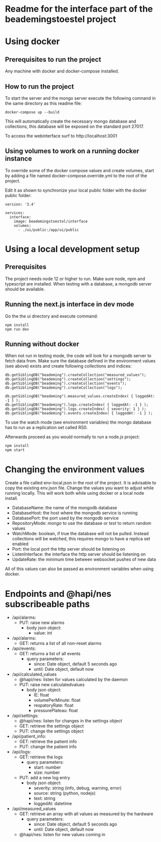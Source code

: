 # Readme for the interface part of the beademingstoestel project

# Using docker

## Prerequisites to run the project

Any machine with docker and docker-compose installed.

## How to run the project

To start the server and the mongo server execute the following comnand in the same directory as this readme file:

``` 
docker-compose up --build
```

This will automatically create the necessary mongo database and collections, this database will be exposed on the standard port 27017.

To access the webinterface surf to http://localhost:3001

## Using volumes to work on a running docker instance

To override some of the docker compose values and create volumes, start by adding a file named docker-compose.override.yml to the root of the project.

Edit it as shown to synchronize your local public folder with the docker public folder:

```
version: '3.4'

services:
  interface:
    image: beademingstoestel/interface
    volumes:
      - ./ui/public:/app/ui/public
```

# Using a local development setup

## Prerequisites

The project needs node 12 or higher to run. Make sure node, npm and typescript are installed. When testing with a database, a mongodb server should be available.

## Running the next.js interface in dev mode

Go the the ui directory and execute command:

```
npm install
npm run dev
```

## Running without docker

When not run in testing mode, the code will look for a mongodb server to fetch data from. Make sure the database defined in the environment values (see above) exists and create following collections and indices:

```
db.getSiblingDB("beademing").createCollection("measured_values");
db.getSiblingDB("beademing").createCollection("settings");
db.getSiblingDB("beademing").createCollection("events");
db.getSiblingDB("beademing").createCollection("logs");

db.getSiblingDB("beademing").measured_values.createIndex( { loggedAt: -1 } );
db.getSiblingDB("beademing").logs.createIndex( { loggedAt: -1 } );
db.getSiblingDB("beademing").logs.createIndex( { severity: 1 } );
db.getSiblingDB("beademing").events.createIndex( { loggedAt: -1 } );
```

To use the watch mode (see environment variables) the mongo database has to run as a replication set called RS0.

Afterwards proceed as you would normally to run a node.js project:

```
npm install
npm start
```

# Changing the environment values

Create a file called env-local.json in the root of the project. It is advisable to copy the existing env.json file. Change the values you want to adjust while running locally. This will work both while using docker or a local node install.

- DatabaseName: the name of the mongodb database
- DatabaseHost: the host where the mongodb service is running
- DatabasePort: the port used by the mongodb service
- RepositoryMode: _mongo_ to use the database or _test_ to return random values
- WatchMode: boolean, if true the database will not be pulled. Instead collections will be watched, this requires mongo to have a replica set enabled
- Port: the local port the http server should be listening on
- ListenInterface: the interface the http server should be listening on
- UpdateRate: the minimum time between websocket pushes of new data

All of this values can also be passed as environment variables when using docker.

# Endpoints and @hapi/nes subscribeable paths

- /api/alarms:
  - PUT: raise new alarms
    - body json object:
      - value: int
- /api/alarms:
  - GET: returns a list of all non-reset alarms
- /api/events:
  - GET: returns a list of all events
    - query parameters: 
      - since: Date object, default 5 seconds ago
      - until: Date object, default now
- /api/calculated_values
  - @hapi/nes: listen for values calculated by the daemon
  - PUT: raise new calculatedvalues
    - body json object:
      - IE: float
      - volumePerMinute: float
      - respatoryRate: float
      - pressurePlateau: float
- /api/settings:
  - @hapi/nes: listen for changes in the settings object
  - GET: retrieve the settings object
  - PUT: change the settings object
- /api/patient_info:
  - GET: retrieve the patient info
  - PUT: change the patient info
- /api/logs:
  - GET: retrieve the logs
    - query parameters:
      - start: number
      - size: number 
  - PUT: add a new log entry
    - body json object:
      - severity: string (info, debug, warning, error)
      - source: string (python, nodejs)
      - text: string
      - loggedAt: datetime
- /api/measured_values
  - GET: retrieve an array with all values as measured by the hardware
    - query parameters: 
      - since: Date object, default 5 seconds ago
      - until: Date object, default now
  - @hapi/nes: listen for new values coming in
